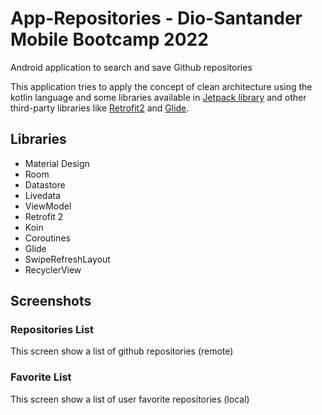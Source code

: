 # App-Repositories - Dio-Santander Mobile Bootcamp 2022
Android application to search and save Github repositories

This application tries to apply the concept of clean architecture using the kotlin language and some libraries available in [Jetpack library](https://developer.android.com/jetpack) and other third-party libraries like [Retrofit2](https://square.github.io/retrofit/) and [Glide](https://bumptech.github.io/glide/).

## Libraries
- Material Design
- Room
- Datastore
- Livedata
- ViewModel
- Retrofit 2
- Koin
- Coroutines
- Glide
- SwipeRefreshLayout
- RecyclerView

## Screenshots

### Repositories List
This screen show a list of github repositories (remote)


### Favorite List
This screen show a list of user favorite repositories (local)



